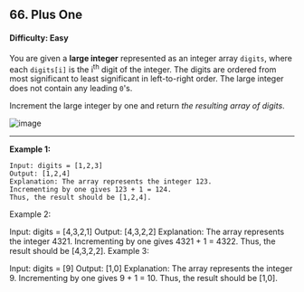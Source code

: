 ## 66. Plus One

#### Difficulty: Easy

You are given a __large integer__ represented as an integer array ```digits```, where each ```digits[i]``` is the i<sup>th</sup> digit of the integer. The digits are ordered from most significant to least significant in left-to-right order. The large integer does not contain any leading ```0```'s.

Increment the large integer by one and return _the resulting array of digits_.

![image](https://user-images.githubusercontent.com/35042430/206973579-81915b1f-14f0-4fda-81e0-c41205618fa1.png)

---

__Example 1:__
```
Input: digits = [1,2,3]
Output: [1,2,4]
Explanation: The array represents the integer 123.
Incrementing by one gives 123 + 1 = 124.
Thus, the result should be [1,2,4].
```

Example 2:

Input: digits = [4,3,2,1]
Output: [4,3,2,2]
Explanation: The array represents the integer 4321.
Incrementing by one gives 4321 + 1 = 4322.
Thus, the result should be [4,3,2,2].
Example 3:

Input: digits = [9]
Output: [1,0]
Explanation: The array represents the integer 9.
Incrementing by one gives 9 + 1 = 10.
Thus, the result should be [1,0].
